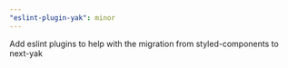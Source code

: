 ```yaml
---
"eslint-plugin-yak": minor
---
```


Add eslint plugins to help with the migration from styled-components to next-yak
